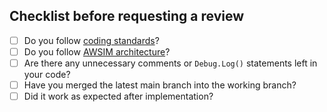 ## Checklist before requesting a review
- [ ] Do you follow [coding standards](https://tier4.github.io/AWSIM/DeveloperGuide/CodingStandards/)?
- [ ] Do you follow [AWSIM architecture](https://tier4.github.io/AWSIM/DeveloperGuide/Architecture/)?
- [ ] Are there any unnecessary comments or `Debug.Log()` statements left in your code?
- [ ] Have you merged the latest main branch into the working branch?
- [ ] Did it work as expected after implementation?
